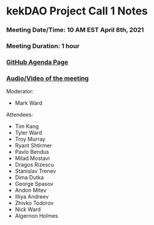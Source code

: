 # kekDAO Project Call 1 Notes

### Meeting Date/Time: 10 AM EST April 8th, 2021
### Meeting Duration: 1 hour
### [GitHub Agenda Page](https://github.com/kekDAO/kekDAO-PM/issues/1)
### [Audio/Video of the meeting]()

Moderator: 
- Mark Ward

Attendees: 
- Tim Kang
- Tyler Ward
- Troy Murray
- Ryant Shtirmer
- Pavlo Bendus
- Milad Mostavi
- Dragos Rizescu
- Stanislav Trenev
- Dima Dutka
- George Spasov
- Andon Mitev
- Illiya Andreev
- Zhivko Todorov
- Nick Ward 
- Algernon Holmes
